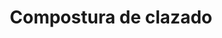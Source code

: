 ---
title: "Compostura de clazado"
url: /ciudad-autonoma-de-buenos-aires/compostura-de-clazado/
shop: zapatos
---
